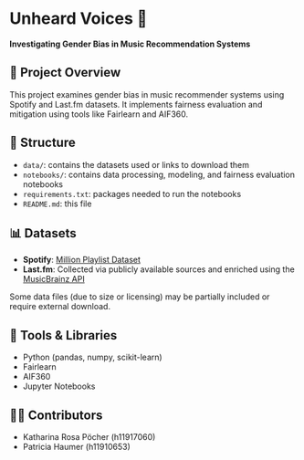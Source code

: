 # Unheard Voices 🎵
**Investigating Gender Bias in Music Recommendation Systems**

## 📌 Project Overview
This project examines gender bias in music recommender systems using Spotify and Last.fm datasets. It implements fairness evaluation and mitigation using tools like Fairlearn and AIF360.

## 📁 Structure
- `data/`: contains the datasets used or links to download them
- `notebooks/`: contains data processing, modeling, and fairness evaluation notebooks
- `requirements.txt`: packages needed to run the notebooks
- `README.md`: this file

## 📊 Datasets
- **Spotify**: [Million Playlist Dataset](https://doi.org/10.1145/3269206.3269288)
- **Last.fm**: Collected via publicly available sources and enriched using the [MusicBrainz API](https://musicbrainz.org/)

Some data files (due to size or licensing) may be partially included or require external download.

## 🧠 Tools & Libraries
- Python (pandas, numpy, scikit-learn)
- Fairlearn
- AIF360
- Jupyter Notebooks

## 👩‍💻 Contributors
- Katharina Rosa Pöcher (h11917060)
- Patricia Haumer (h11910653)
